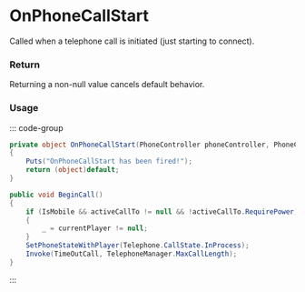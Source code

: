 # OnPhoneCallStart
<Badge type="info" text="Phone"/>[<Badge type="danger" text="Carbon Compatible"/>](https://github.com/CarbonCommunity/Carbon)[<Badge type="warning" text="Oxide Compatible"/>](https://github.com/OxideMod/Oxide.Rust)
Called when a telephone call is initiated (just starting to connect).

### Return
Returning a non-null value cancels default behavior.

### Usage
::: code-group
```csharp [Example]
private object OnPhoneCallStart(PhoneController phoneController, PhoneController self1, PhoneController self2)
{
	Puts("OnPhoneCallStart has been fired!");
	return (object)default;
}
```
```csharp [Source — Assembly-CSharp @ PhoneController]
public void BeginCall()
{
	if (IsMobile && activeCallTo != null && !activeCallTo.RequirePower)
	{
		_ = currentPlayer != null;
	}
	SetPhoneStateWithPlayer(Telephone.CallState.InProcess);
	Invoke(TimeOutCall, TelephoneManager.MaxCallLength);
}

```
:::
